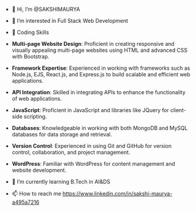 - 👋 Hi, I’m @SAKSHIMAURYA
- 👀 I’m interested in Full Stack Web Development
-  🚀 Coding Skills
 - **Multi-page Website Design**: Proficient in creating responsive and visually appealing multi-page websites using HTML and advanced CSS with Bootstrap.
 - **Framework Expertise**: Experienced in working with frameworks such as Node.js, EJS, React.js, and Express.js to build scalable and efficient web applications.
 - **API Integration**: Skilled in integrating APIs to enhance the functionality of web applications.
 - **JavaScript**: Proficient in JavaScript and libraries like JQuery for client-side scripting.
 - **Databases**: Knowledgeable in working with both MongoDB and MySQL databases for data storage and retrieval.
 - **Version Control**: Experienced in using Git and GitHub for version control, collaboration, and project management.
 - **WordPress**: Familiar with WordPress for content management and website development.


- 🌱 I’m currently learning B.Tech in AI&DS
- 📫 How to reach me 
     https://www.linkedin.com/in/sakshi-maurya-a495a7216

<!---
SAKSHI3MAURYA/SAKSHI3MAURYA is a ✨ special ✨ repository because its `README.md` (this file) appears on your GitHub profile.
You can click the Preview link to take a look at your changes.
--->
